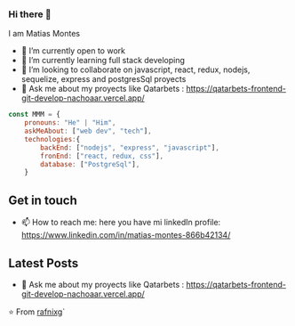 ### Hi there 👋

I am Matias Montes

- 🔭 I’m currently open to work
- 🌱 I’m currently learning full stack developing
- 👯 I’m looking to collaborate on javascript, react, redux, nodejs, sequelize, express and postgresSql proyects
- 💬 Ask me about my proyects like Qatarbets : https://qatarbets-frontend-git-develop-nachoaar.vercel.app/




```javascript
const MMM = {
    pronouns: "He" | "Him",
    askMeAbout: ["web dev", "tech"],
    technologies:{
        backEnd: ["nodejs", "express", "javascript"],
        fronEnd: ["react, redux, css"],
        database: ["PostgreSql"],
    }
```
## Get in touch

- 📫 How to reach me: here you have mi linkedIn profile: https://www.linkedin.com/in/matias-montes-866b42134/

## Latest Posts

- 💬 Ask me about my proyects like Qatarbets : https://qatarbets-frontend-git-develop-nachoaar.vercel.app/


⭐️ From [rafnixg](https://github.com/rafnixg)`

